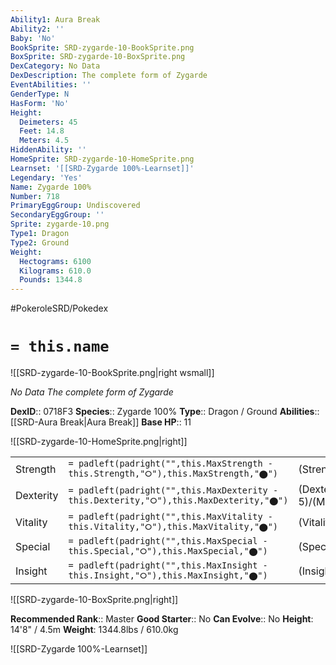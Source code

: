 ```yaml
---
Ability1: Aura Break
Ability2: ''
Baby: 'No'
BookSprite: SRD-zygarde-10-BookSprite.png
BoxSprite: SRD-zygarde-10-BoxSprite.png
DexCategory: No Data
DexDescription: The complete form of Zygarde
EventAbilities: ''
GenderType: N
HasForm: 'No'
Height:
  Deimeters: 45
  Feet: 14.8
  Meters: 4.5
HiddenAbility: ''
HomeSprite: SRD-zygarde-10-HomeSprite.png
Learnset: '[[SRD-Zygarde 100%-Learnset]]'
Legendary: 'Yes'
Name: Zygarde 100%
Number: 718
PrimaryEggGroup: Undiscovered
SecondaryEggGroup: ''
Sprite: zygarde-10.png
Type1: Dragon
Type2: Ground
Weight:
  Hectograms: 6100
  Kilograms: 610.0
  Pounds: 1344.8
---
```


#PokeroleSRD/Pokedex

# `= this.name`

![[SRD-zygarde-10-BookSprite.png|right wsmall]]

*No Data*
*The complete form of Zygarde*

**DexID**:: 0718F3
**Species**:: Zygarde 100%
**Type**:: Dragon / Ground
**Abilities**:: [[SRD-Aura Break|Aura Break]]
**Base HP**:: 11

![[SRD-zygarde-10-HomeSprite.png|right]]

|           |                                                                                        |                                          |
| --------- | -------------------------------------------------------------------------------------- | ---------------------------------------- |
| Strength  | `= padleft(padright("",this.MaxStrength - this.Strength,"⭘"),this.MaxStrength,"⬤")`    | (Strength::6)/(MaxStrength::6)   |
| Dexterity | `= padleft(padright("",this.MaxDexterity - this.Dexterity,"⭘"),this.MaxDexterity,"⬤")` | (Dexterity:: 5)/(MaxDexterity::5) |
| Vitality  | `= padleft(padright("",this.MaxVitality - this.Vitality,"⭘"),this.MaxVitality,"⬤")`    | (Vitality::7)/(MaxVitality::7)   |
| Special   | `= padleft(padright("",this.MaxSpecial - this.Special,"⭘"),this.MaxSpecial,"⬤")`       | (Special::5)/(MaxSpecial::5)     |
| Insight   | `= padleft(padright("",this.MaxInsight - this.Insight,"⭘"),this.MaxInsight,"⬤")`       | (Insight::6)/(MaxInsight::6)     |

![[SRD-zygarde-10-BoxSprite.png|right]]

**Recommended Rank**:: Master
**Good Starter**:: No
**Can Evolve**:: No
**Height**: 14'8" / 4.5m
**Weight**: 1344.8lbs / 610.0kg

![[SRD-Zygarde 100%-Learnset]]